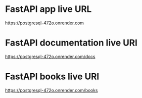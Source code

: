 # FastAPI app live URL
https://postgresql-472o.onrender.com

# FastAPI documentation live URl
https://postgresql-472o.onrender.com/docs

# FastAPI books live URl
https://postgresql-472o.onrender.com/books
